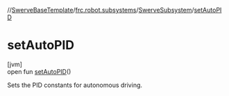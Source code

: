 //[SwerveBaseTemplate](../../../index.md)/[frc.robot.subsystems](../index.md)/[SwerveSubsystem](index.md)/[setAutoPID](set-auto-p-i-d.md)

# setAutoPID

[jvm]\
open fun [setAutoPID](set-auto-p-i-d.md)()

Sets the PID constants for autonomous driving.
